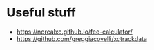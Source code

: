 # Useful stuff

- https://norcalxc.github.io/fee-calculator/
- https://github.com/greggiacovelli/xctrackdata
